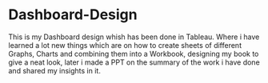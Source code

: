 # Dashboard-Design
This is my Dashboard design whish has been done in Tableau.
Where i have learned a lot new things which are on how to create sheets of different Graphs, Charts and combining them into a Workbook, designing my book to give a neat look, later i made a PPT on the summary of the work i have done and shared my insights in it.
